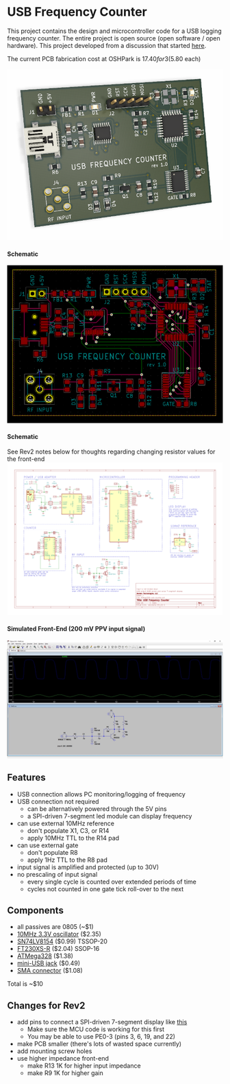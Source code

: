 # USB Frequency Counter

This project contains the design and microcontroller code for a USB logging frequency counter. The entire project is open source (open software / open hardware). This project developed from a discussion that started [here](https://github.com/swharden/AVR-projects/issues/1).

The current PCB fabrication cost at OSHPark is $17.40 for 3 ($5.80 each)

![](pcb-3d.png)

#### Schematic
![](pcb-wires.png)

#### Schematic
See Rev2 notes below for thoughts regarding changing resistor values for the front-end
![](schematic.png)

#### Simulated Front-End (200 mV PPV input signal)
![](LTSpice/screenshot.jpg)

## Features
* USB connection allows PC monitoring/logging of frequency
* USB connection not required
  * can be alternatively powered through the 5V pins
  * a SPI-driven 7-segment led module can display frequency
* can use external 10MHz reference
  * don't populate X1, C3, or R14
  * apply 10MHz TTL to the R14 pad
* can use external gate
  * don't populate R8
  * apply 1Hz TTL to the R8 pad
* input signal is amplified and protected (up to 30V)
* no prescaling of input signal
  * every single cycle is counted over extended periods of time
  * cycles not counted in one gate tick roll-over to the next

## Components
* all passives are 0805 (~$1)
* [10MHz 3.3V oscillator](https://www.mouser.com/ProductDetail/Fox/FOX924B-10000?qs=sGAEpiMZZMt8oz%2FHeiymAOqzUXC3weGFrHcwaz7vvYI%3D) ($2.35)
* [SN74LV8154](https://www.mouser.com/ProductDetail/Texas-Instruments/SN74LV8154PWR?qs=sGAEpiMZZMtdY2G%252BSI3N4aQvQNXOTGN6Ghdjz%252BkScFE%3D) ($0.99) TSSOP-20
* [FT230XS-R](https://www.mouser.com/ProductDetail/FTDI/FT230XS-R?qs=sGAEpiMZZMtv%252Bwxsgy%2FhiIaF6qCroMVR1i2pEQA5UpU%3D) ($2.04) SSOP-16
* [ATMega328](https://www.mouser.com/ProductDetail/Microchip-Technology-Atmel/ATMEGA328PB-AU?qs=sGAEpiMZZMvc81WFyF5EdrSRAEYMYvHlMc95YQj%2FArE%3D) ($1.38)
* [mini-USB jack](https://www.mouser.com/ProductDetail/CUI/UJ2-MBH-1-SMT-TR?qs=sGAEpiMZZMu3xu3GWjvQiLfiCTO8RP%252Bk%252BIiwpoT5qew%3D) ($0.49)
* [SMA connector](https://www.mouser.com/ProductDetail/LPRS/SMA-CONNECTOR?qs=sGAEpiMZZMuLQf%252BEuFsOrkd7M7rmHNHidLMZ%2Ftb%252B0T1YCJLScw0qLA%3D%3D) ($1.08)

Total is ~$10

## Changes for Rev2
* add pins to connect a SPI-driven 7-segment display like [this](https://www.amazon.com/dp/B07CL2YNJQ)
  * Make sure the MCU code is working for this first
  * You may be able to use PE0-3 (pins 3, 6, 19, and 22)
* make PCB smaller (there's lots of wasted space currently)
* add mounting screw holes
* use higher impedance front-end
  * make R13 1K for higher input impedance
  * make R9 1K for higher gain
